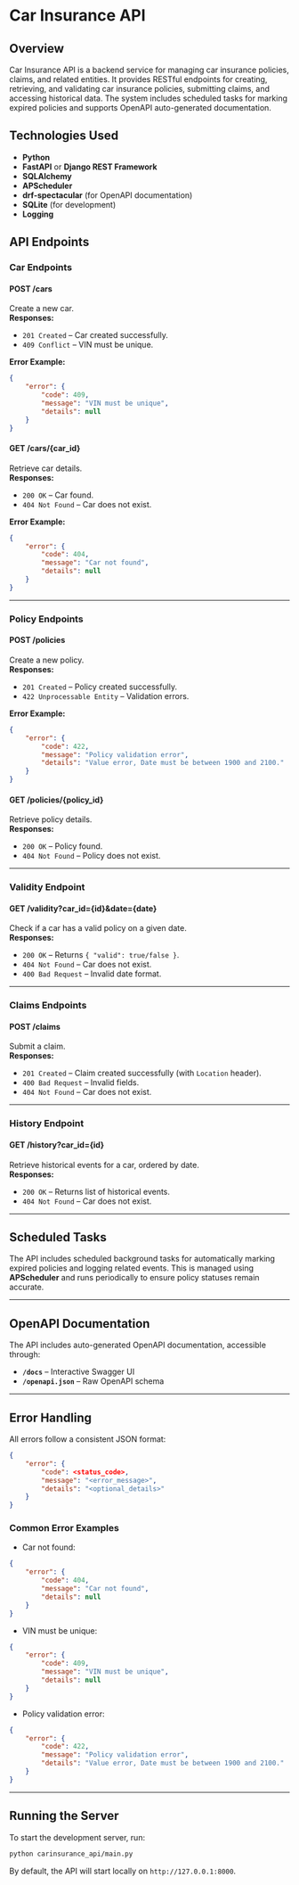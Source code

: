 # Car Insurance API

## Overview

Car Insurance API is a backend service for managing car insurance policies, claims, and related entities. It provides RESTful endpoints for creating, retrieving, and validating car insurance policies, submitting claims, and accessing historical data. The system includes scheduled tasks for marking expired policies and supports OpenAPI auto-generated documentation.

## Technologies Used

- **Python**
- **FastAPI** or **Django REST Framework**
- **SQLAlchemy**
- **APScheduler**
- **drf-spectacular** (for OpenAPI documentation)
- **SQLite** (for development)
- **Logging**

## API Endpoints

### Car Endpoints

#### POST /cars
Create a new car.  
**Responses:**
- `201 Created` – Car created successfully.
- `409 Conflict` – VIN must be unique.

**Error Example:**
```json
{
    "error": {
        "code": 409,
        "message": "VIN must be unique",
        "details": null
    }
}
```

#### GET /cars/{car_id}
Retrieve car details.  
**Responses:**
- `200 OK` – Car found.
- `404 Not Found` – Car does not exist.

**Error Example:**
```json
{
    "error": {
        "code": 404,
        "message": "Car not found",
        "details": null
    }
}
```

---

### Policy Endpoints

#### POST /policies
Create a new policy.  
**Responses:**
- `201 Created` – Policy created successfully.
- `422 Unprocessable Entity` – Validation errors.

**Error Example:**
```json
{
    "error": {
        "code": 422,
        "message": "Policy validation error",
        "details": "Value error, Date must be between 1900 and 2100."
    }
}
```

#### GET /policies/{policy_id}
Retrieve policy details.  
**Responses:**
- `200 OK` – Policy found.
- `404 Not Found` – Policy does not exist.

---

### Validity Endpoint

#### GET /validity?car_id={id}&date={date}
Check if a car has a valid policy on a given date.  
**Responses:**
- `200 OK` – Returns `{ "valid": true/false }`.
- `404 Not Found` – Car does not exist.
- `400 Bad Request` – Invalid date format.

---

### Claims Endpoints

#### POST /claims
Submit a claim.  
**Responses:**
- `201 Created` – Claim created successfully (with `Location` header).
- `400 Bad Request` – Invalid fields.
- `404 Not Found` – Car does not exist.

---

### History Endpoint

#### GET /history?car_id={id}
Retrieve historical events for a car, ordered by date.  
**Responses:**
- `200 OK` – Returns list of historical events.
- `404 Not Found` – Car does not exist.

---

## Scheduled Tasks

The API includes scheduled background tasks for automatically marking expired policies and logging related events. This is managed using **APScheduler** and runs periodically to ensure policy statuses remain accurate.

---

## OpenAPI Documentation

The API includes auto-generated OpenAPI documentation, accessible through:

- **`/docs`** – Interactive Swagger UI
- **`/openapi.json`** – Raw OpenAPI schema

---

## Error Handling

All errors follow a consistent JSON format:

```json
{
    "error": {
        "code": <status_code>,
        "message": "<error_message>",
        "details": "<optional_details>"
    }
}
```

### Common Error Examples

- Car not found:
```json
{
    "error": {
        "code": 404,
        "message": "Car not found",
        "details": null
    }
}
```

- VIN must be unique:
```json
{
    "error": {
        "code": 409,
        "message": "VIN must be unique",
        "details": null
    }
}
```

- Policy validation error:
```json
{
    "error": {
        "code": 422,
        "message": "Policy validation error",
        "details": "Value error, Date must be between 1900 and 2100."
    }
}
```

---

## Running the Server

To start the development server, run:

```bash
python carinsurance_api/main.py
```

By default, the API will start locally on `http://127.0.0.1:8000`.
